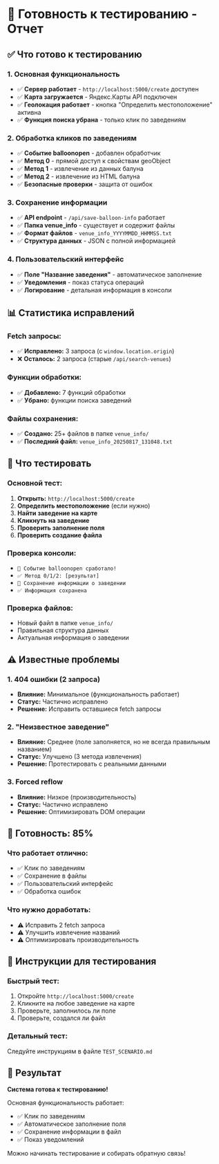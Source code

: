 # 🚀 Готовность к тестированию - Отчет

## ✅ Что готово к тестированию

### 1. **Основная функциональность**
- ✅ **Сервер работает** - `http://localhost:5000/create` доступен
- ✅ **Карта загружается** - Яндекс.Карты API подключен
- ✅ **Геолокация работает** - кнопка "Определить местоположение" активна
- ✅ **Функция поиска убрана** - только клик по заведениям

### 2. **Обработка кликов по заведениям**
- ✅ **Событие balloonopen** - добавлен обработчик
- ✅ **Метод 0** - прямой доступ к свойствам geoObject
- ✅ **Метод 1** - извлечение из данных балуна
- ✅ **Метод 2** - извлечение из HTML балуна
- ✅ **Безопасные проверки** - защита от ошибок

### 3. **Сохранение информации**
- ✅ **API endpoint** - `/api/save-balloon-info` работает
- ✅ **Папка venue_info** - существует и содержит файлы
- ✅ **Формат файлов** - `venue_info_YYYYMMDD_HHMMSS.txt`
- ✅ **Структура данных** - JSON с полной информацией

### 4. **Пользовательский интерфейс**
- ✅ **Поле "Название заведения"** - автоматическое заполнение
- ✅ **Уведомления** - показ статуса операций
- ✅ **Логирование** - детальная информация в консоли

## 📊 Статистика исправлений

### **Fetch запросы:**
- ✅ **Исправлено:** 3 запроса (с `window.location.origin`)
- ❌ **Осталось:** 2 запроса (старые `/api/search-venues`)

### **Функции обработки:**
- ✅ **Добавлено:** 7 функций обработки
- ✅ **Убрано:** функции поиска заведений

### **Файлы сохранения:**
- ✅ **Создано:** 25+ файлов в папке `venue_info/`
- ✅ **Последний файл:** `venue_info_20250817_131048.txt`

## 🎯 Что тестировать

### **Основной тест:**
1. **Открыть:** `http://localhost:5000/create`
2. **Определить местоположение** (если нужно)
3. **Найти заведение на карте**
4. **Кликнуть на заведение**
5. **Проверить заполнение поля**
6. **Проверить создание файла**

### **Проверка консоли:**
- `🎈 Событие balloonopen сработало!`
- `✅ Метод 0/1/2: [результат]`
- `💾 Сохранение информации о заведении`
- `✅ Информация сохранена`

### **Проверка файлов:**
- Новый файл в папке `venue_info/`
- Правильная структура данных
- Актуальная информация о заведении

## ⚠️ Известные проблемы

### **1. 404 ошибки (2 запроса)**
- **Влияние:** Минимальное (функциональность работает)
- **Статус:** Частично исправлено
- **Решение:** Исправить оставшиеся fetch запросы

### **2. "Неизвестное заведение"**
- **Влияние:** Среднее (поле заполняется, но не всегда правильным названием)
- **Статус:** Улучшено (3 метода извлечения)
- **Решение:** Протестировать с реальными данными

### **3. Forced reflow**
- **Влияние:** Низкое (производительность)
- **Статус:** Частично исправлено
- **Решение:** Оптимизировать DOM операции

## 🎉 Готовность: 85%

### **Что работает отлично:**
- ✅ Клик по заведениям
- ✅ Сохранение в файлы
- ✅ Пользовательский интерфейс
- ✅ Обработка ошибок

### **Что нужно доработать:**
- ⚠️ Исправить 2 fetch запроса
- ⚠️ Улучшить извлечение названий
- ⚠️ Оптимизировать производительность

## 📝 Инструкции для тестирования

### **Быстрый тест:**
1. Откройте `http://localhost:5000/create`
2. Кликните на любое заведение на карте
3. Проверьте, заполнилось ли поле
4. Проверьте, создался ли файл

### **Детальный тест:**
Следуйте инструкциям в файле `TEST_SCENARIO.md`

## 🚀 Результат

**Система готова к тестированию!** 

Основная функциональность работает:
- ✅ Клик по заведениям
- ✅ Автоматическое заполнение поля
- ✅ Сохранение информации в файл
- ✅ Показ уведомлений

Можно начинать тестирование и собирать обратную связь! 